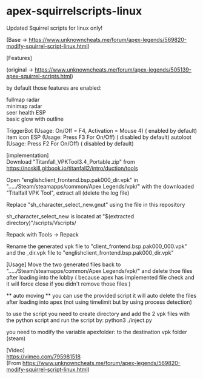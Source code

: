 # apex-squirrelscripts-linux
Updated Squirrel scripts for linux only!  
  
(Base -> https://www.unknowncheats.me/forum/apex-legends/569820-modify-squirrel-script-linux.html)  
  
  
[Features]  
  
(original -> https://www.unknowncheats.me/forum/apex-legends/505139-apex-squirrel-scripts.html)  

by default those features  are enabled:

fullmap radar  
minimap radar  
seer health ESP  
basic glow with outline

TriggerBot (Usage: On/Off = F4, Activation = Mouse 4)  ( enabled by default)
item icon ESP (Usage: Press F3 For On/Off)  ( disabled by default)
autoloot (Usage: Press F2 For On/Off)  ( disabled by default)
  
  
[implementation]  
Download "Titanfall_VPKTool3.4_Portable.zip" from https://noskill.gitbook.io/titanfall2/intro/duction/tools  
  
Open "englishclient_frontend.bsp.pak000_dir.vpk" in "...../Steam/steamapps/common/Apex Legends/vpk/" with the downloaded "Titalfall VPK Tool", extract all (delete the log file)  
  
Replace "sh_character_select_new.gnut" using the file in this repository 

sh_character_select_new is located at "$(extracted directory)"/scripts/Vscripts/

Repack with Tools -> Repack  
  
Rename the generated vpk file to "client_frontend.bsp.pak000_000.vpk" and the _dir.vpk file to "englishclient_frontend.bsp.pak000_dir.vpk"

[Usage]
Move the two generated files back to "...../Steam/steamapps/common/Apex Legends/vpk/" 
and delete thoe files after loading into the lobby ( because apex has implemented file check and it will force close if you didn't remove those files )

** auto moving **
you can use the provided script it will auto delete the files after loading into apex (not using timelimit but by using process detection)

to use the script you need to create directory and add the 2 vpk files with the python script and run the script by: python3 ./inject.py 

you need to modify the variable apexfolder: to the destination vpk folder (steam)
  
  
[Video]  
https://vimeo.com/795981518  
(From https://www.unknowncheats.me/forum/apex-legends/569820-modify-squirrel-script-linux.html)  
